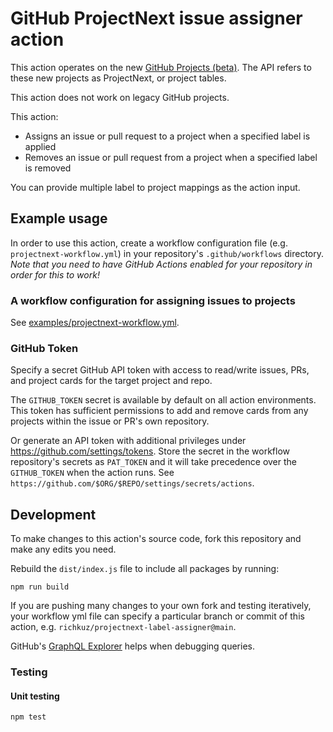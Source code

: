 # GitHub ProjectNext issue assigner action

This action operates on the new [GitHub Projects (beta)](https://docs.github.com/en/issues/trying-out-the-new-projects-experience/about-projects). The API refers to these new projects as ProjectNext, or project tables.

This action does not work on legacy GitHub projects.

This action:
  - Assigns an issue or pull request to a project when a specified label is applied
  - Removes an issue or pull request from a project when a specified label is removed

You can provide multiple label to project mappings as the action input.

## Example usage

In order to use this action, create a workflow configuration file (e.g. `projectnext-workflow.yml`) in your repository's `.github/workflows` directory. *Note that you need to have GitHub Actions enabled for your repository in order for this to work!*

### A workflow configuration for assigning issues to projects

See [examples/projectnext-workflow.yml](examples/projectnext-workflow.yml).

### GitHub Token

Specify a secret GitHub API token with access to read/write issues, PRs, and project cards for the target project and repo.

The `GITHUB_TOKEN` secret is available by default on all action environments. This token has sufficient permissions to add and remove cards from any projects within the issue or PR's own repository.

Or generate an API token with additional privileges under https://github.com/settings/tokens. Store the secret in the workflow repository's secrets as `PAT_TOKEN` and it will take precedence over the `GITHUB_TOKEN` when the action runs. See `https://github.com/$ORG/$REPO/settings/secrets/actions`.


## Development

To make changes to this action's source code, fork this repository and make any edits you need.

Rebuild the `dist/index.js` file to include all packages by running:
```
npm run build
```

If you are pushing many changes to your own fork and testing iteratively, your workflow yml file can specify a particular branch or commit of this action, e.g. `richkuz/projectnext-label-assigner@main`.

GitHub's [GraphQL Explorer](https://docs.github.com/en/graphql/overview/explorer) helps when debugging queries.

### Testing

#### Unit testing
```
npm test
```
